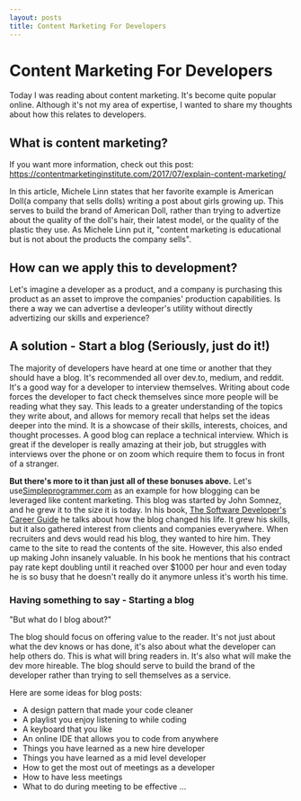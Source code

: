 ```yaml
---
layout: posts
title: Content Marketing For Developers
---
```


# Content Marketing For Developers

Today I was reading about content marketing. It's become quite popular online. Although it's not my area of expertise, I wanted to share my thoughts about how this relates to developers.

## What is content marketing?

If you want more information, check out this post:
https://contentmarketinginstitute.com/2017/07/explain-content-marketing/

In this article, Michele Linn states that her favorite example is American Doll(a company that sells dolls) writing a post about girls growing up. This serves to build the brand of American Doll, rather than trying to advertize about the quality of the doll's hair, their latest model, or the quality of the plastic they use. As Michele Linn put it, "content marketing is educational but is not about the products the company sells".

## How can we apply this to development?

Let's imagine a developer as a product, and a company is purchasing this product as an asset to improve the companies' production capabilities. Is there a way we can advertise a devleoper's utility without directly advertizing our skills and experience?

## A solution - Start a blog (Seriously, just do it!)

The majority of developers have heard at one time or another that they should have a blog. It's recommended all over dev.to, medium, and reddit. It's a good way for a developer to interview themselves. Writing about code forces the developer to fact check themselves since more people will be reading what they say. This leads to a greater understanding of the topics they write about, and allows for memory recall that helps set the ideas deeper into the mind. It is a showcase of their skills, interests, choices, and thought processes. A good blog can replace a technical interview. Which is great if the developer is really amazing at their job, but struggles with interviews over the phone or on zoom which require them to focus in front of a stranger.

**But there's more to it than just all of these bonuses above.** Let's use[Simpleprogrammer.com](https://simpleprogrammer.com/) as an example for how blogging can be leveraged like content marketing. This blog was started by John Somnez, and he grew it to the size it is today. In his book, [The Software Developer's Career Guide](https://amzn.to/3CDrwd0) he talks about how the blog changed his life. It grew his skills, but it also gathered interest from clients and companies everywhere. When recruiters and devs would read his blog, they wanted to hire him. They came to the site to read the contents of the site. However, this also ended up making John insanely valuable. In his book he mentions that his contract pay rate kept doubling until it reached over $1000 per hour and even today he is so busy that he doesn't really do it anymore unless it's worth his time.

### Having something to say - Starting a blog

"But what do I blog about?"

The blog should focus on offering value to the reader. It's not just about what the dev knows or has done, it's also about what the developer can help others do. This is what will bring readers in. It's also what will make the dev more hireable. The blog should serve to build the brand of the developer rather than trying to sell themselves as a service.

Here are some ideas for blog posts:

- A design pattern that made your code cleaner
- A playlist you enjoy listening to while coding
- A keyboard that you like
- An online IDE that allows you to code from anywhere
- Things you have learned as a new hire developer
- Things you have learned as a mid level developer
- How to get the most out of meetings as a developer
- How to have less meetings
- What to do during meeting to be effective
  ...

<!-- ### The passion problem
Recruiters and talent acquisition specialists are looking for quality developers. However, for the developer, showing that they are passionate about their job and about tech is often difficult to convey in an authentic way. The common things that developers say to gain the attention of recruiters are often the same.

Phrases such as:
- "I love technology",
- "I am a hard worker"
- "My favorite language is Python!"

These phrases are so common they might as well have just said "I'm the same as the other 10 devs you talked to this morning".

### The unpopular standardized coding assessment
Developers hate these for many reasons. Let me just state a few things here:
- these tests are impractical because they take too long to complete,
- offer little reward for the effort (>1 hour just for a chance at a job at one of over 100+ places applied to)
- lack specificity which pertains to that developers work which leads to poor hiring choices -->
